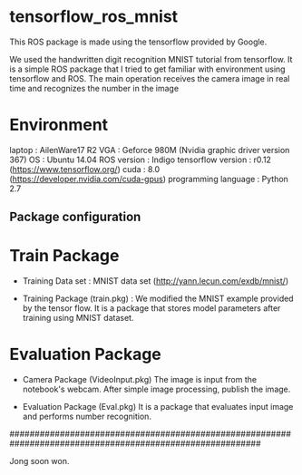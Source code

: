 # tensorflow_ros_mnist

This ROS package is made using the tensorflow provided by Google.

We used the handwritten digit recognition MNIST tutorial from tensorflow. 
It is a simple ROS package that I tried to get familiar with environment using tensorflow and ROS.
The main operation receives the camera image in real time and recognizes the number in the image

######
# Environment
laptop : AilenWare17 R2
VGA : Geforce 980M (Nvidia graphic driver version 367)
OS : Ubuntu 14.04
ROS version : Indigo
tensorflow version : r0.12 (https://www.tensorflow.org/)
cuda : 8.0                 (https://developer.nvidia.com/cuda-gpus)
programming language : Python 2.7

#####

## Package configuration

# Train Package
 - Training Data set :
    MNIST data set (http://yann.lecun.com/exdb/mnist/) 
    
 - Training Package (train.pkg) :
    We modified the MNIST example provided by the tensor flow. 
    It is a package that stores model parameters after training using MNIST dataset.

 
# Evaluation Package
 - Camera Package (VideoInput.pkg)
    The image is input from the notebook's webcam. After simple image processing, publish the image.
    
 - Evaluation Package (Eval.pkg)
    It is a package that evaluates input image and performs number recognition.
    
##########################################################################################################

Jong soon won.
